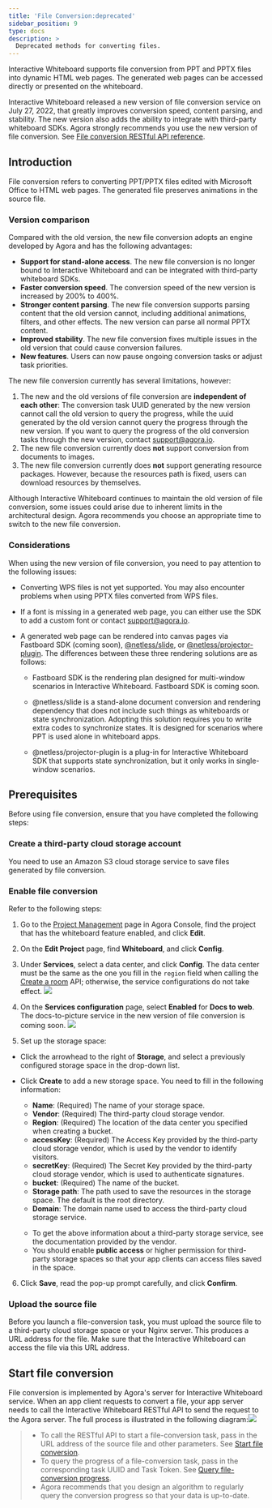 ```yaml
---
title: 'File Conversion:deprecated'
sidebar_position: 9
type: docs
description: >
  Deprecated methods for converting files. 
---
```


Interactive Whiteboard supports file conversion from PPT and PPTX files into dynamic HTML web pages. The generated web pages can be accessed directly or presented on the whiteboard.

<div class="alert note">Interactive Whiteboard released a new version of file conversion service on July 27, 2022, that greatly improves conversion speed, content parsing, and stability.  The new version also adds the ability to integrate with third-party whiteboard SDKs. Agora strongly recommends you use the new version of file conversion. See <a href="../reference/whiteboard-api/file-conversion">File conversion RESTful API reference</a>. </div>

## Introduction

File conversion refers to converting PPT/PPTX files edited with Microsoft Office to HTML web pages. The generated file preserves animations in the source file.

### Version comparison

Compared with the old version, the new file conversion adopts an engine developed by Agora and has the following advantages: 

- **Support for stand-alone access**.  The new file conversion is no longer bound to Interactive Whiteboard and can be integrated with third-party whiteboard SDKs. 
- **Faster conversion speed**.  The conversion speed of the new version is increased by 200% to 400%.
- **Stronger content parsing**.  The new file conversion supports parsing content that the old version cannot, including additional animations, filters, and other effects.  The new version can parse all normal PPTX content. 
- **Improved stability**.  The new file conversion fixes multiple issues in the old version that could cause conversion failures.  
- **New features**.  Users can now pause ongoing conversion tasks or adjust task priorities. 

The new file conversion currently has several limitations, however: 

1. The new and the old versions of file conversion are **independent of each other**: The conversion task UUID generated by the new version cannot call the old version to query the progress, while the uuid generated by the old version cannot query the progress through the new version.  If you want to query the progress of the old conversion tasks through the new version, contact <a href="mailto:support@agora.io">support@agora.io</a >. 
2. The new file conversion currently does **not** support conversion from documents to images.   
3. The new file conversion currently does **not** support generating resource packages. However, because the resources path is fixed, users can download resources by themselves. 

<div class="alert info">Although Interactive Whiteboard continues to maintain the old version of file conversion, some issues could arise due to inherent limits in the architectural design.  Agora recommends you choose an appropriate time to switch to the new file conversion. </div>


### Considerations
When using the new version of file conversion, you need to pay attention to the following issues:

- Converting WPS files is not yet supported.  You may also encounter problems when using PPTX files converted from WPS files.

- If a font is missing in a generated web page, you can either use the SDK to add a custom font or contact support@agora.io.

- A generated web page can be rendered into canvas pages via Fastboard SDK (coming soon), [@netless/slide](https://www.npmjs.com/package/@netless/slide), or [@netless/projector-plugin](https://github.com/netless-io/projector-plugin). The differences between these three rendering solutions are as follows: 

   - Fastboard SDK is the rendering plan designed for multi-window scenarios in Interactive Whiteboard. Fastboard SDK is coming soon. 

   - @netless/slide is a stand-alone document conversion and rendering dependency that does not include such things as whiteboards or state synchronization.  Adopting this solution requires you to write extra codes to synchronize states. It is designed for scenarios where PPT is used alone in whiteboard apps. 

   - @netless/projector-plugin is a plug-in for Interactive Whiteboard SDK that supports state synchronization, but it only works in single-window scenarios.


## Prerequisites

Before using file conversion, ensure that you have completed the following steps:

### Create a third-party cloud storage account

You need to use an Amazon S3 cloud storage service to save files generated by file conversion.

### Enable file conversion 

Refer to the following steps:

1. Go to the [Project Management](https://console.agora.io/projects) page in Agora Console, find the project that has the whiteboard feature enabled, and click **Edit**.

2. On the **Edit Project** page, find **Whiteboard**, and click **Config**.

3. Under **Services**, select a data center, and click **Config**. The data center must be the same as the one you fill in the `region` field when calling the [Create a room](../reference/whiteboard-api/room-management#create-a-room-post) API; otherwise, the service configurations do not take effect.
  ![](https://web-cdn.agora.io/docs-files/1658998783322)





 
4. On the **Services configuration** page, select **Enabled** for **Docs to web**. The docs-to-picture service in the new version of file conversion is coming soon. 
     ![](https://web-cdn.agora.io/docs-files/1659421077944)
	


5. Set up the storage space:
- Click the arrowhead to the right of **Storage**, and select a previously configured storage space in the drop-down list.
- Click **Create** to add a new storage space. You need to fill in the following information:
   - **Name**: (Required) The name of your storage space.
   - **Vendor**: (Required) The third-party cloud storage vendor. 
   - **Region**: (Required) The location of the data center you specified when creating a bucket.
   - **accessKey**: (Required) The Access Key provided by the third-party cloud storage vendor, which is used by the vendor to identify visitors.
   - **secretKey**: (Required) The Secret Key provided by the third-party cloud storage vendor, which is used to authenticate signatures.
   - **bucket**: (Required) The name of the bucket.
   - **Storage path**: The path used to save the resources in the storage space. The default is the root directory.
   - **Domain**: The domain name used to access the third-party cloud storage service. 

   <div class="alert note">
   	 <ul>
    <li>To get the above information about a third-party storage service, see the documentation provided by the vendor.</li>
   	<li>You should enable <b>public access</b> or higher permission for third-party storage spaces so that your app clients can access files saved in the space.</li>
   	 </ul>
   </div>

6. Click **Save**, read the pop-up prompt carefully, and click **Confirm**.

### Upload the source file

Before you launch a file-conversion task, you must upload the source file to a third-party cloud storage space or your Nginx server. This produces a URL address for the file. Make sure that the Interactive Whiteboard can access the file via this URL address.

## Start file conversion

File conversion is implemented by Agora's server for Interactive Whiteboard service. When an app client requests to convert a file, your app server needs to call the Interactive Whiteboard RESTful API to send the request to the Agora server. The full process is illustrated in the following diagram:![](https://web-cdn.agora.io/docs-files/1618477596512)


> - To call the RESTful API to start a file-conversion task, pass in the URL address of the source file and other parameters. See [Start file conversion](../reference/whiteboard-api/file-conversion#start-file-conversion). 
> - To query the progress of a file-conversion task, pass in the corresponding task UUID and Task Token. See [Query file-conversion progress](../reference/whiteboard-api/file-conversion#query-the-progress-of-a-file-conversion-task).
> - Agora recommends that you design an algorithm to regularly query the conversion progress so that your data is up-to-date.